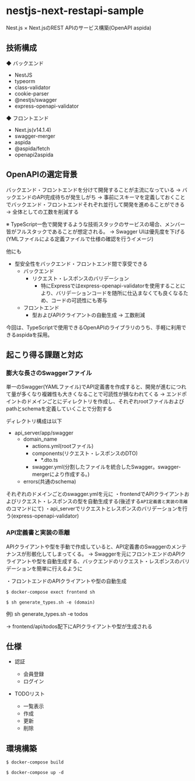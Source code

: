 # nestjs-next-restapi-sample

Nest.js × Next.jsのREST APIのサービス構築(OpenAPI aspida)

## 技術構成
◆ バックエンド
- NestJS
- typeorm
- class-validator
- cookie-parser
- @nestjs/swagger
- express-openapi-validator

◆ フロントエンド
- Next.js(v14.1.4)
- swagger-merger
- aspida
- @aspida/fetch
- openapi2aspida

## OpenAPIの選定背景
バックエンド・フロントエンドを分けて開発することが主流になっている
→ バックエンドのAPI完成待ちが発生しがち
→ 事前にスキーマを定義しておくことでバックエンド・フロントエンドそれぞれ並行して開発を進めることができる
→ 全体としての工数を削減する

※ TypeScript一色で開発するような技術スタックのサービスの場合、メンバー皆がフルスタックであることが想定される。
→ Swagger UIは優先度を下げる(YMLファイルによる定義ファイルで仕様の確認を行うイメージ)

他にも
- 型安全性をバックエンド・フロントエンド間で享受できる
	- バックエンド
		- リクエスト・レスポンスのバリデーション
			- 特にExpressではexpress-openapi-validatorを使用することにより、バリデーションコードを随所に仕込まなくても良くなるため、コードの可読性にも寄与
	- フロントエンド
		- 型およびAPIクライアントの自動生成 → 工数削減

今回は、TypeScriptで使用できるOpenAPIのライブラリのうち、手軽に利用できるaspidaを採用。

## 起こり得る課題と対応
### 膨大な長さのSwaggerファイル
単一のSwagger(YAMLファイル)でAPI定義書を作成すると、開発が進むにつれて量が多くなり複雑性も大きくなることで可読性が損なわれてくる
→ エンドポイントのドメインごとにディレクトリを作成し、それぞれrootファイルおよびpathとschemaを定義していくことで分割する

ディレクトリ構成は以下

- api_server/app/swagger
	- domain_name
		- actions.yml(rootファイル)
		- components(リクエスト・レスポンスのDTO)
			- *.dto.ts
		- swagger.yml(分割したファイルを統合したSwagger。swagger-mergerにより作成する。)
	- errors(共通のschema)

それぞれのドメインごとのswagger.ymlを元に
・frontendでAPIクライアントおよびリクエスト・レスポンスの型を自動生成する(後述する`API定義書と実装の乖離`のコマンドにて)
・api_serverでリクエストとレスポンスのバリデーションを行う(express-openapi-validator)

### API定義書と実装の乖離
APIクライアントや型を手動で作成していると、API定義書のSwaggerのメンテナンスが形骸化してしまってくる。
→ Swaggerを元にフロントエンドのAPIクライアントや型を自動生成する、バックエンドのリクエスト・レスポンスのバリデーションを簡単に行えるように

・フロントエンドのAPIクライアントや型の自動生成
```
$ docker-compose exect frontend sh

$ sh generate_types.sh -e (domain)
```
例) sh generate_types.sh -e todos

→ frontend/api/todos配下にAPIクライアントや型が生成される

## 仕様
- 認証
	- 会員登録
	- ログイン

- TODOリスト
	- 一覧表示
	- 作成
	- 更新
	- 削除

## 環境構築
```
$ docker-compose build

$ docker-compose up -d
```

